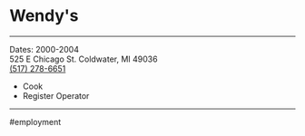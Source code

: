 # Wendy's

---

Dates: 2000-2004  
525 E Chicago St. Coldwater, MI 49036  
[(517) 278-6651](tel:+1-517-278-6651)

- Cook
- Register Operator

---

#employment
